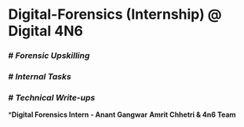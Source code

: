 # Digital-Forensics (Internship) @ Digital 4N6

### # *Forensic Upskilling*
    
### # *Internal Tasks*

### # *Technical Write-ups*

   
   
   
   
***Digital Forensics Intern - Anant Gangwar**
**Amrit Chhetri & 4n6 Team**
